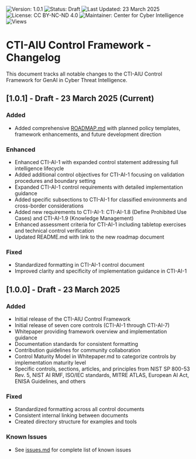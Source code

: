 ![Version: 1.0.1](https://img.shields.io/badge/Version-1.0.1-blue.svg)
![Status: Draft](https://img.shields.io/badge/Status-Draft-yellow.svg)
![Last Updated: 23 March 2025](https://img.shields.io/badge/Last_Updated-23_March_2025-teal.svg)
![License: CC BY-NC-ND 4.0](https://img.shields.io/badge/License-CC_BY--NC--ND_4.0-lightgrey.svg)
![Maintainer: Center for Cyber Intelligence](https://img.shields.io/badge/Maintainer-Center_for_Cyber_Intelligence-darkblue.svg)
![Views](https://img.shields.io/github/watchers/centerforcyberintelligence/CTI-AIU?label=Views&style=social)

# CTI-AIU Control Framework - Changelog

This document tracks all notable changes to the CTI-AIU Control Framework for GenAI in Cyber Threat Intelligence.

## [1.0.1] - Draft - 23 March 2025 (Current)

### Added
- Added comprehensive [ROADMAP.md](./ROADMAP.md) with planned policy templates, framework enhancements, and future development direction

### Enhanced
- Enhanced CTI-AI-1 with expanded control statement addressing full intelligence lifecycle
- Added additional control objectives for CTI-AI-1 focusing on validation procedures and boundary setting
- Expanded CTI-AI-1 control requirements with detailed implementation guidance
- Added specific subsections to CTI-AI-1 for classified environments and cross-border considerations
- Added new requirements to CTI-AI-1: CTI-AI-1.8 (Define Prohibited Use Cases) and CTI-AI-1.9 (Knowledge Management)
- Enhanced assessment criteria for CTI-AI-1 including tabletop exercises and technical control verification
- Updated README.md with link to the new roadmap document

### Fixed
- Standardized formatting in CTI-AI-1 control document
- Improved clarity and specificity of implementation guidance in CTI-AI-1

## [1.0.0] - Draft - 23 March 2025

### Added
- Initial release of the CTI-AIU Control Framework
- Initial release of seven core controls (CTI-AI-1 through CTI-AI-7)
- Whitepaper providing framework overview and implementation guidance
- Documentation standards for consistent formatting
- Contribution guidelines for community collaboration
- Control Maturity Model in Whitepaper.md to categorize controls by implementation maturity level
- Specific controls, sections, articles, and principles from NIST SP 800-53 Rev. 5, NIST AI RMF, ISO/IEC standards, MITRE ATLAS, European AI Act, ENISA Guidelines, and others

### Fixed
- Standardized formatting across all control documents
- Consistent internal linking between documents
- Created directory structure for examples and tools

### Known Issues
- See [issues.md](./issues.md) for complete list of known issues

